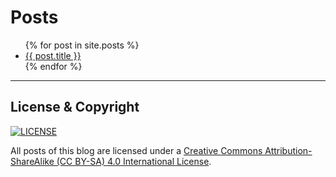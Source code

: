 # Posts

<ul>
  {% for post in site.posts %}
    <li>
       <a href="{{ post.url }}" title="{{ post.title }}">{{ post.title }}</a>
    </li>
  {% endfor %}
</ul>

------

## License & Copyright

[![LICENSE](https://i.creativecommons.org/l/by-sa/4.0/88x31.png)](http://creativecommons.org/licenses/by-sa/4.0/)

All posts of this blog are licensed under a [Creative Commons Attribution-ShareAlike (CC BY-SA) 4.0 International License](http://creativecommons.org/licenses/by-sa/4.0/).